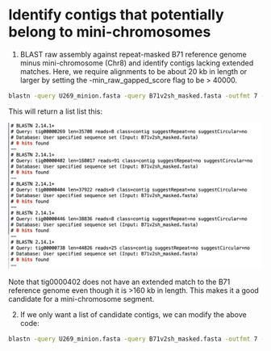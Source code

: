 # Identify contigs that potentially belong to mini-chromosomes
1. BLAST raw assembly against repeat-masked B71 reference genome minus mini-chromosome (Chr8) and identify contigs lacking extended matches. Here, we require alignments to be about 20 kb in length or larger by setting the -min_raw_gapped_score flag to be > 40000.
```bash
blastn -query U269_minion.fasta -query B71v2sh_masked.fasta -outfmt 7 -task dc-megablast -min_raw_gapped_score 40000 | grep ' 0 hits' -B 3
```
This will return a list list this:

![BLASToutput.png](/data/BLASToutput.png)

Note that tig0000402 does not have an extended match to the B71 reference genome even though it is >160 kb in length. This makes it a good candidate for a mini-chromosome segment.

2. If we only want a list of candidate contigs, we can modify the above code:
```bash
blastn -query U269_minion.fasta -query B71v2sh_masked.fasta -outfmt 7 -task dc-megablast -min_raw_gapped_score 40000 | grep ' 0 hits' -B 3 | awk '$0 ~ /tig/ {print $3}'
```
